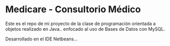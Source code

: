 Medicare - Consultorio Médico
=============================

Este es el repo de mi proyecto de la clase de programación orientada a objetos realizado en Java.. enfocado al uso de Bases de Datos con MySQL.

Desarrollado en el IDE Netbeans...

